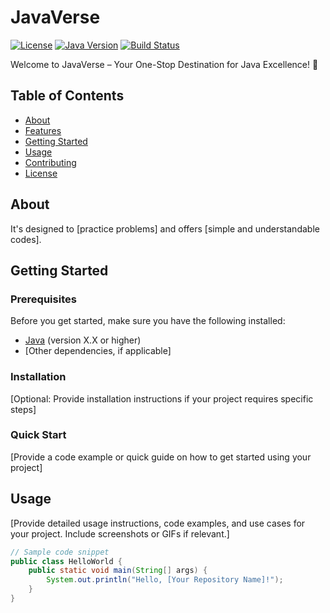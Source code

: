 # JavaVerse

[![License](https://img.shields.io/badge/License-MIT-blue.svg)](LICENSE)
[![Java Version](https://img.shields.io/badge/Java-8%2B-orange.svg)](https://www.java.com)
[![Build Status](https://travis-ci.org/yourusername/your-repo.svg?branch=master)](https://travis-ci.org/yourusername/your-repo)

Welcome to JavaVerse – Your One-Stop Destination for Java Excellence! 🚀

## Table of Contents

- [About](#about)
- [Features](#features)
- [Getting Started](#getting-started)
- [Usage](#usage)
- [Contributing](#contributing)
- [License](#license)

## About

It's designed to [practice problems] and offers [simple and understandable codes].

## Getting Started

### Prerequisites

Before you get started, make sure you have the following installed:

- [Java](https://www.java.com) (version X.X or higher)
- [Other dependencies, if applicable]

### Installation

[Optional: Provide installation instructions if your project requires specific steps]

### Quick Start

[Provide a code example or quick guide on how to get started using your project]

## Usage

[Provide detailed usage instructions, code examples, and use cases for your project. Include screenshots or GIFs if relevant.]

```java
// Sample code snippet
public class HelloWorld {
    public static void main(String[] args) {
        System.out.println("Hello, [Your Repository Name]!");
    }
}
